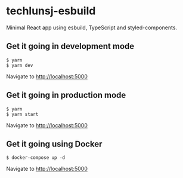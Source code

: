 # techlunsj-esbuild

Minimal React app using esbuild, TypeScript and styled-components.

## Get it going in development mode

```
$ yarn
$ yarn dev
```

Navigate to [http://localhost:5000](http://localhost:5000)

## Get it going in production mode

```
$ yarn
$ yarn start
```

Navigate to [http://localhost:5000](http://localhost:5000)

## Get it going using Docker

```
$ docker-compose up -d
```

Navigate to [http://localhost:5000](http://localhost:5000)
